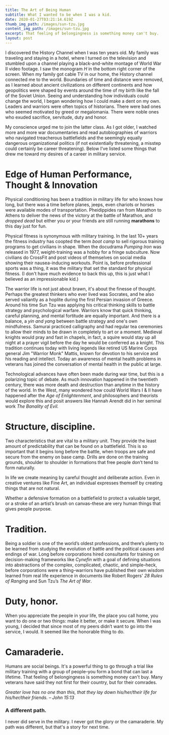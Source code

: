 ```yaml
---
title: The Art of Being Human
subtitle: What I wanted to be when I was a kid.
date: 2020-01-27T03:21:14.619Z
thumb_img_path: /images/sun-tzu.jpg
content_img_path: /images/sun-tzu.jpg
excerpt: That feeling of belongingness is something money can't buy.
layout: post
---
```

I discovered the History Channel when I was ten years old. My family was traveling and staying in a hotel, where I turned on the television and stumbled upon a channel playing a black-and-white montage of World War II video footage. I saw the monogram *H* in the bottom right corner of the screen. When my family got cable TV in our home, the History channel connected me to the world. Boundaries of time and distance were removed, as I learned about ancient civilizations on different continents and how geopolitics were shaped by events around the time of my birth like the fall of the Soviet Union. Seeing and understanding how individuals could change the world, I began wondering how I could make a dent on my own. Leaders and warriors were often topics of historians. There were bad ones who seemed motivated by greed or megalomania. There were noble ones who exuded sacrifice, servitude, duty and honor. 

My conscience urged me to join the latter class. As I got older, I watched more and more war documentaries and read autobiographies of warriors who navigated treacherous battlefields and the seemingly equally dangerous organizational politics (if not existentially threatening, a misstep could certainly be career threatening). Below I've listed some things that drew me toward my desires of a career in military service.

# Edge of Human Performance, Thought & Innovation

Physical conditioning has been a tradition in military life for who knows how long, but there was a time before planes, jeeps, even chariots or horses were available modes of transportation. Pheidippides ran from Marathon to Athens to deliver the news of the victory at the battle of Marathon, and *dropped dead* but either you or your friends are still running **marathons** to this day just for fun. 

Physical fitness is synonymous with military training. In the last 10+ years the fitness industry has coopted the term *boot camp* to sell rigorous training programs to get civilians in shape. When the docudrama *Pumping Iron* was released in 1977, weight-training was a hobby for a fringe subculture. Now civilians do CrossFit and post videos of themselves on social media showing their nausea-inducing workouts. Point is, before professional sports was a thing, it was the military that set the standard for physical fitness. (I don't have much evidence to back this up, this is just what I believed as an impressionable kid.) 

The warrior life is not just about brawn, it's about the finesse of thought. Perhaps the greatest thinkers who ever lived was Socrates, and he also served valiantly as a hoplite during the first Persian invasion of Greece. Around his time Sun Tzu was applying his critical thinking skills to battle strategy and psychological warfare. Warriors know that quick thinking, careful planning, and mental fortitude are equally important. And there is a balance, a *yin and yang* between battle strategy and one's own mindfulness. Samurai practiced calligraphy and had regular tea ceremonies to allow their minds to be drawn in completely to art or a moment. Medieval knights would pray and fast in chapels, in fact, a squire would stay up all night at a prayer vigil before the day he would be conferred as a knight. This tradition continues today with living legends like retired US Marine Corps general Jim "Warrior Monk" Mattis, known for devotion to his service and his reading and intellect. Today an awareness of mental health problems in veterans has joined the conversation of mental health in the public at large.

Technological advances have often been made during war time, but this is a polarizing topic of debate. As much innovation happened in the twentieth century, there was more death and destruction than anytime in the history of the world. In the West, many wondered how could World Wars I & II have happened after the *Age of Enlightenment*, and philosophers and theorists would explore this and posit answers like Hannah Arendt did in her seminal work *The Banality of Evil.*

# Structure, discipline.

Two characteristics that are vital to a military unit. They provide the least amount of predictability that can be found on a battlefield. This is so important that it begins long before the battle, when troops are safe and secure from the enemy on base camp. Drills are done on the training grounds, shoulder to shoulder in formations that free people don’t tend to form naturally.

In life we create meaning by careful thought and deliberate action. Even in creative ventures like Fine Art, an individual expresses themself by creating things that are not natural.

Whether a defensive formation on a battlefield to protect a valuable target, or a stroke of an artist’s brush on canvas–these are very human things that gives people purpose.

# Tradition.

Being a soldier is one of the world’s oldest professions, and there’s plenty to be learned from studying the evolution of battle and the political causes and endings of war. Long before corporations hired consultants for training on decision-making frameworks like *Cynefin* with a goal of defining situations into abstractions of the complex, complicated, chaotic, and simple–heck, before corporations were a thing–warriors have published their own wisdom learned from real life experience in documents like Robert Rogers' *28 Rules of Ranging* and Sun Tzu’s *The Art of War*.

# Duty, honor.

When you appreciate the people in your life, the place you call home, you want to do one or two things: make it better, or make it secure. When I was young, I decided that since most of my peers didn’t want to go into the service, I would. It seemed like the honorable thing to do.

# Camaraderie.

Humans are social beings. It's a powerful thing to go through a trial like military training with a group of people–you form a bond that can last a lifetime. That feeling of belongingness is something money can't buy. Many veterans have said they not first for their country, but for their comrades.

*Greater love has no one than this, that they lay down his/her/their life for his/her/their friends. – John 15:13*

### A different path.

I never did serve in the military. I never got the glory or the camaraderie. My path was different, but that's a story for next time.
